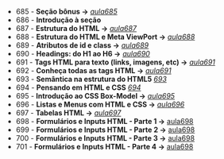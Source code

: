 - 685 - **Seção bônus ->** *[aula685](./aula685.md)*
- 686 - **Introdução à seção**
- 687 - **Estrutura do  HTML ->** *[aula687](./aula_html/)*
- 688 - **Estrutura do HTML e Meta ViewPort ->** *[aula688](./aula_html/)*
- 689 - **Atributos de id e class ->** *[aula689](./aula_html/)*
- 690 - **Headings: do H1 ao H6 ->** *[aula690](./aula_html/)*
- 691 - **Tags HTML para texto (links, imagens, etc) ->** *[aula691](./aula_html/)*
- 692 - **Conheça todas as tags HTML ->** *[aula691](./aula_html/)*
- 693 - **Semântica na estrutura do HTML5** *[693](./aula_html/aula693.html)*
- 694 - **Pensando em HTML e CSS** *[694](./aula_html/)*
- 695 - **Introdução ao CSS Box-Model ->** *[aula695](./aula_box_model/index.html)*
- 696 - **Listas e Menus com HTML e CSS ->** *[aula696](./aula_lista_menus/index.html)*
- 697 - **Tabelas HTML ->** *[aula697](./aula_tabelas/index.html)*
- 698 - **Formulários e Inputs HTML - Parte 1 ->** [aula698](./aula_formulario_input/)
- 699 - **Formulários e Inputs HTML - Parte 2 ->** [aula698](./aula_formulario_input/)
- 700 - **Formulários e Inputs HTML - Parte 3 ->** [aula698](./aula_formulario_input/)
- 701 - **Formulários e Inputs HTML - Parte 4 ->** [aula698](./aula_formulario_input/)